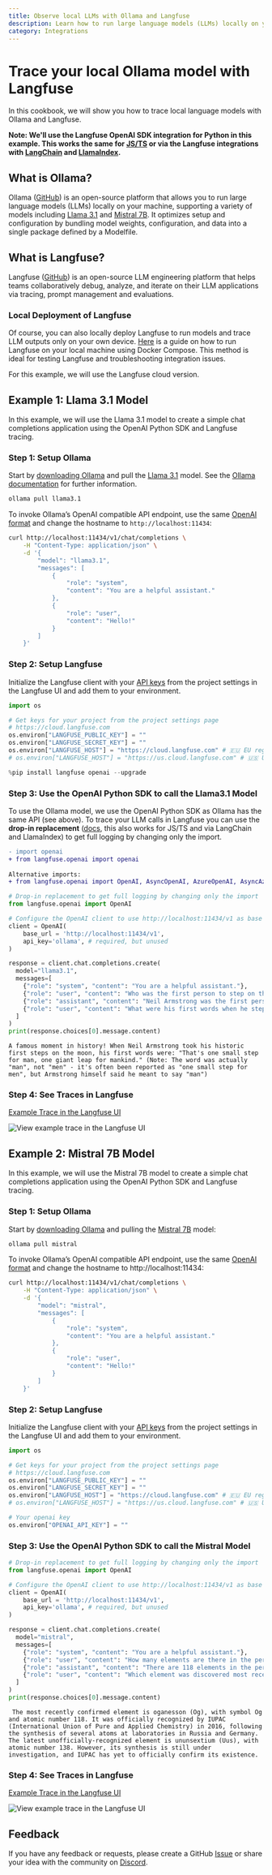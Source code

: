 ```yaml
---
title: Observe local LLMs with Ollama and Langfuse
description: Learn how to run large language models (LLMs) locally on your machine using Ollama and trace the outputs with Langfuse.  
category: Integrations
---
```


# Trace your local Ollama model with Langfuse

In this cookbook, we will show you how to trace local language models with Ollama and Langfuse.

**Note: We'll use the Langfuse OpenAI SDK integration for Python in this example. This works the same for [JS/TS](https://langfuse.com/docs/integrations/openai/js/get-started) or via the Langfuse integrations with [LangChain](https://langfuse.com/docs/integrations/langchain/tracing) and [LlamaIndex](https://langfuse.com/docs/integrations/llama-index/get-started).**

## What is Ollama?

Ollama ([GitHub](https://github.com/ollama/ollama)) is an open-source platform that allows you to run large language models (LLMs) locally on your machine, supporting a variety of models including [Llama 3.1](https://ollama.com/library/llama3.1) and [Mistral 7B](https://ollama.com/library/mistral). It optimizes setup and configuration by bundling model weights, configuration, and data into a single package defined by a Modelfile.

## What is Langfuse?

Langfuse ([GitHub](https://github.com/langfuse/langfuse)) is an open-source LLM engineering platform that helps teams collaboratively debug, analyze, and iterate on their LLM applications via tracing, prompt management and evaluations.

### Local Deployment of Langfuse

Of course, you can also locally deploy Langfuse to run models and trace LLM outputs only on your own device. [Here](https://langfuse.com/docs/deployment/local) is a guide on how to run Langfuse on your local machine using Docker Compose. This method is ideal for testing Langfuse and troubleshooting integration issues.

For this example, we will use the Langfuse cloud version.

## Example 1: Llama 3.1 Model

In this example, we will use the Llama 3.1 model to create a simple chat completions application using the OpenAI Python SDK and Langfuse tracing.

### **Step 1:** Setup Ollama

Start by [downloading Ollama](https://ollama.com/download) and pull the [Llama 3.1](https://ollama.com/library/llama3.1) model. See the [Ollama documentation](https://github.com/ollama/ollama/tree/main/docs) for further information.

```bash
ollama pull llama3.1
```

To invoke Ollama’s OpenAI compatible API endpoint, use the same [OpenAI format](https://platform.openai.com/docs/quickstart?context=curl) and change the hostname to `http://localhost:11434`:

```bash
curl http://localhost:11434/v1/chat/completions \
    -H "Content-Type: application/json" \
    -d '{
        "model": "llama3.1",
        "messages": [
            {
                "role": "system",
                "content": "You are a helpful assistant."
            },
            {
                "role": "user",
                "content": "Hello!"
            }
        ]
    }'
```

### **Step 2:** Setup Langfuse

Initialize the Langfuse client with your [API keys](https://langfuse.com/faq/all/where-are-langfuse-api-keys) from the project settings in the Langfuse UI and add them to your environment.


```python
import os

# Get keys for your project from the project settings page
# https://cloud.langfuse.com
os.environ["LANGFUSE_PUBLIC_KEY"] = ""
os.environ["LANGFUSE_SECRET_KEY"] = ""
os.environ["LANGFUSE_HOST"] = "https://cloud.langfuse.com" # 🇪🇺 EU region
# os.environ["LANGFUSE_HOST"] = "https://us.cloud.langfuse.com" # 🇺🇸 US region
```


```python
%pip install langfuse openai --upgrade
```

### **Step 3:** Use the OpenAI Python SDK to call the Llama3.1 Model

To use the Ollama model, we use the OpenAI Python SDK as Ollama has the same API (see above). To trace your LLM calls in Langfuse you can use the **drop-in replacement** ([docs](https://langfuse.com/docs/integrations/openai/python/get-started), this also works for JS/TS and via LangChain and LlamaIndex) to get full logging by changing only the import.

```diff
- import openai
+ from langfuse.openai import openai
 
Alternative imports:
+ from langfuse.openai import OpenAI, AsyncOpenAI, AzureOpenAI, AsyncAzureOpenAI
```


```python
# Drop-in replacement to get full logging by changing only the import
from langfuse.openai import OpenAI

# Configure the OpenAI client to use http://localhost:11434/v1 as base url 
client = OpenAI(
    base_url = 'http://localhost:11434/v1',
    api_key='ollama', # required, but unused
)

response = client.chat.completions.create(
  model="llama3.1",
  messages=[
    {"role": "system", "content": "You are a helpful assistant."},
    {"role": "user", "content": "Who was the first person to step on the moon?"},
    {"role": "assistant", "content": "Neil Armstrong was the first person to step on the moon on July 20, 1969, during the Apollo 11 mission."},
    {"role": "user", "content": "What were his first words when he stepped on the moon?"}
  ]
)
print(response.choices[0].message.content)
```

    A famous moment in history! When Neil Armstrong took his historic first steps on the moon, his first words were: "That's one small step for man, one giant leap for mankind." (Note: The word was actually "man", not "men" - it's often been reported as "one small step for men", but Armstrong himself said he meant to say "man")


### **Step 4:** See Traces in Langfuse 

[Example Trace in the Langfuse UI](https://cloud.langfuse.com/project/cloramnkj0002jz088vzn1ja4/traces/6ad58e47-3bff-4287-9a96-af85d2627ea4)

![View example trace in the Langfuse UI](https://langfuse.com/images/cookbook/integration-ollama/integration-ollama-llama-trace.png)

## Example 2: Mistral 7B Model

In this example, we will use the Mistral 7B model to create a simple chat completions application using the OpenAI Python SDK and Langfuse tracing.

### **Step 1:** Setup Ollama

Start by [downloading Ollama](https://ollama.com/download) and pulling the [Mistral 7B](https://ollama.com/library/mistral) model:

```bash
ollama pull mistral

```

To invoke Ollama’s OpenAI compatible API endpoint, use the same [OpenAI format](https://platform.openai.com/docs/quickstart?context=curl) and change the hostname to http://localhost:11434:

```bash
curl http://localhost:11434/v1/chat/completions \
    -H "Content-Type: application/json" \
    -d '{
        "model": "mistral",
        "messages": [
            {
                "role": "system",
                "content": "You are a helpful assistant."
            },
            {
                "role": "user",
                "content": "Hello!"
            }
        ]
    }'

```

### **Step 2:** Setup Langfuse

Initialize the Langfuse client with your [API keys](https://langfuse.com/faq/all/where-are-langfuse-api-keys) from the project settings in the Langfuse UI and add them to your environment.


```python
import os

# Get keys for your project from the project settings page
# https://cloud.langfuse.com
os.environ["LANGFUSE_PUBLIC_KEY"] = ""
os.environ["LANGFUSE_SECRET_KEY"] = ""
os.environ["LANGFUSE_HOST"] = "https://cloud.langfuse.com" # 🇪🇺 EU region
# os.environ["LANGFUSE_HOST"] = "https://us.cloud.langfuse.com" # 🇺🇸 US region

# Your openai key
os.environ["OPENAI_API_KEY"] = ""
```

### **Step 3:** Use the OpenAI Python SDK to call the Mistral Model


```python
# Drop-in replacement to get full logging by changing only the import
from langfuse.openai import OpenAI

# Configure the OpenAI client to use http://localhost:11434/v1 as base url 
client = OpenAI(
    base_url = 'http://localhost:11434/v1',
    api_key='ollama', # required, but unused
)

response = client.chat.completions.create(
  model="mistral",
  messages=[
    {"role": "system", "content": "You are a helpful assistant."},
    {"role": "user", "content": "How many elements are there in the periodic table?"},
    {"role": "assistant", "content": "There are 118 elements in the periodic table."},
    {"role": "user", "content": "Which element was discovered most recently?"}
  ]
)
print(response.choices[0].message.content)
```

     The most recently confirmed element is oganesson (Og), with symbol Og and atomic number 118. It was officially recognized by IUPAC (International Union of Pure and Applied Chemistry) in 2016, following the synthesis of several atoms at laboratories in Russia and Germany. The latest unofficially-recognized element is ununsextium (Uus), with atomic number 138. However, its synthesis is still under investigation, and IUPAC has yet to officially confirm its existence.


### **Step 4:** See Traces in Langfuse 

[Example Trace in the Langfuse UI](https://cloud.langfuse.com/project/cloramnkj0002jz088vzn1ja4/traces/85693874-9ddb-4fd4-a386-0031933cb784)

![View example trace in the Langfuse UI](https://langfuse.com/images/cookbook/integration-ollama/integration-ollama-mistral-trace.png)

## Feedback

If you have any feedback or requests, please create a GitHub [Issue](https://langfuse.com/issue) or share your idea with the community on [Discord](https://discord.langfuse.com/).
